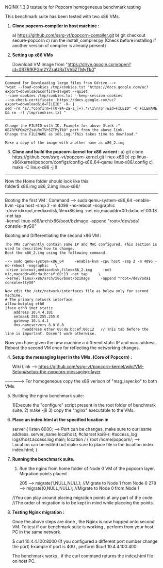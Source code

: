 
NGINX 1.3.9 testsuite for Popcorn homogeneous benchmark testing

This benchmark suite has been tested with two x86 VMs.

1) **Clone popcorn-compiler in host machine :**

	a) https://github.com/ssrg-vt/popcorn-compiler.git
	b) git checkout secure-popcorn
	c) run the install_compiler.py (Check before installing if another version of compiler is already present)

2) **Setting up x86 VMs**

	Download VM Image from "https://drive.google.com/open?id=0B7RfKPGm2YZsaURxTVh5ZTMyTk0"
************************************
	Command for Downloading large files from Gdrive --> 
	"wget --load-cookies /tmp/cookies.txt "https://docs.google.com/uc?export=download&confirm=$(wget --quiet 
	--save-cookies /tmp/cookies.txt --keep-session-cookies 
	--no-check-certificate 'https://docs.google.com/uc?export=download&id=FILEID' -O- | 
	sed -rn 's/.*confirm=([0-9A-Za-z_]+).*/\1\n/p')&id=FILEID" -O FILENAME && rm -rf /tmp/cookies.txt "
*************************************
	Change the FILEID with ID. Example for above Glink :" 0B7RfKPGm2YZsaURxTVh5ZTMyTk0" part from the above link.
	Change the FILENAME as x86.img."This takes time to download."

	Make a copy of the image with another name as x86_2.img

3) **Clone and build the popcorn-kernel for x86 varient :**
	a) git clone https://github.com/ssrg-vt/popcorn-kernel.git linux-x86
	b) cp linux-x86/kernel/popcorn/configs/config-x86_64-qemu linux-x86/.config
	c) make -C linux-x86 -j 8
	
*******************************************************	
Now the Home folder should look like this. 		
folder$   x86.img x86_2.img linux-x86/
*******************************************************
Booting the first VM :
	Command --> 
	sudo qemu-system-x86_64     -enable-kvm -cpu host -smp 2 -m 4096 -no-reboot -nographic     
	-drive id=root,media=disk,file=x86.img     -net nic,macaddr=00:da:bc:ef:00:13 -net tap     
	-kernel linux-x86/arch/x86/boot/bzImage     -append "root=/dev/sda1 console=ttyS0"

Booting and Differentiating the second x86 VM :

	The VMs currenntly contain same IP and MAC configured. This section is used to describes how to change. 
	Boot the x86_2.img using the following command.
	
	--> sudo qemu-system-x86_64     -enable-kvm -cpu host -smp 2 -m 4096 -no-reboot -nographic   \  
	-drive id=root,media=disk,file=x86_2.img     -net nic,macaddr=00:da:bc:ef:00:13 -net tap     \
	-kernel linux-x86/arch/x86/boot/bzImage     -append "root=/dev/sda1 console=ttyS0"
	
	Now edit the /etc/network/interfaces file as below only for second machine.
	# The primary network interface
	allow-hotplug eth0
	iface eth0 inet static
        address 10.4.4.101
        netmask 255.255.255.0
        gateway 10.4.4.1
        dns-nameservers 8.8.8.8
		 	hwaddress ether 00:da:bc:ef:00:12	// This tab before the line is important. Dosen't work otherwise.
	
Now you have given the new machine a different static IP and mac address.
	Reboot the second VM once for reflecting the networking changes. 

 4) **Setup the messaging layer in the VMs. (Core of Popcorn) :**

	Wiki Link --> https://github.com/ssrg-vt/popcorn-kernel/wiki/VM-Setup#setup-the-popcorn-messaging-layer
		
------->	For homogeneous copy the x86 verison of "msg_layer.ko" to both VMs.

5) Building the nginx benchmark suite:

	1)Execute the "configure" script present in the root folder of benchmark suite.
	2) make -j8
	3) copy the "nginx" executable to the VMs. 

6) **Place an index.html at the specified location in** 

	server {
        listen       8000;	      --> Port can be changes, make sure to curl same address.
        server_name  localhost;
        #charset koi8-r;
        #access_log  logs/host.access.log  main;
        location / {
            root   /home/popcorn/;	--> Location can be edited but make sure to place file in the location
            index  index.html;
        }

7) **Running the benchmark suite.**
	1) Run the nginx from home folder of Node 0 VM of the popcorn layer.
	Migration points placed

		205 --> migrate(1,NULL,NULL);  //Migrate to Node 1 from Node 0
		278 --> migrate(0,NULL,NULL);  //Migrate to Node 0 from Node 1

	//You can play around placing migration points at any part of the code. 	//The order of migration is to be kept in mind while placeing the points.

8) **Testing Nginx migration :**

	Once the above steps are done , the Nginx is now hopped onto second VM. To test if our benchmark suite is working , 
	perform from your host PC in the same network.

	$ curl 10.4.4.100:8000 (If you configured a different port number change the port) 
		 Example if port is 400 , perform $curl 10.4.4.100:400
		 
	The benchmark works , if the curl command returns the index.html file on host PC. 	 
